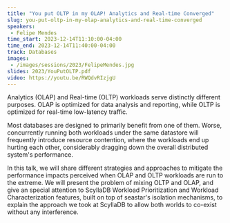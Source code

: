 ```yaml
---
title: "You put OLTP in my OLAP! Analytics and Real-time Converged"
slug: you-put-oltp-in-my-olap-analytics-and-real-time-converged
speakers:
 - Felipe Mendes
time_start: 2023-12-14T11:10:00-04:00
time_end: 2023-12-14T11:40:00-04:00
track: Databases
images:
 - /images/sessions/2023/FelipeMendes.jpg
slides: 2023/YouPutOLTP.pdf
video: https://youtu.be/RWQdvRIzjgU 
---
```


Analytics (OLAP) and Real-time (OLTP) workloads serve distinctly different purposes. OLAP is optimized for data analysis and reporting, while OLTP is optimized for real-time low-latency traffic.
 
 
 
 Most databases are designed to primarily benefit from one of them. Worse, concurrently running both workloads under the same datastore will frequently introduce resource contention, where the workloads end up hurting each other, considerably dragging down the overall distributed system's performance.
 
 
 
 In this talk, we will share different strategies and approaches to mitigate the performance impacts perceived when OLAP and OLTP workloads are run to the extreme. We will present the problem of mixing OLTP and OLAP, and give an special attention to ScyllaDB Workload Prioritization and Workload Characterization features, built on top of seastar's isolation mechanisms, to explain the approach we took at ScyllaDB to allow both worlds to co-exist without any interference.